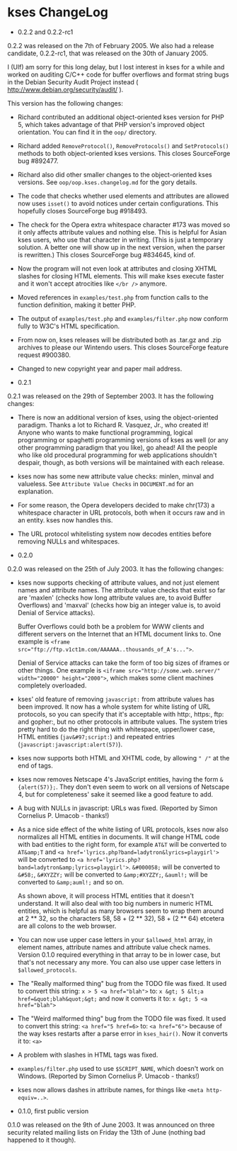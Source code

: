 kses ChangeLog
==============

* 0.2.2 and 0.2.2-rc1

0.2.2 was released on the 7th of February 2005. We also had a release
candidate, 0.2.2-rc1, that was released on the 30th of January 2005.

I (Ulf) am sorry for this long delay, but I lost interest in kses for a
while and worked on auditing C/C++ code for buffer overflows and format
string bugs in the Debian Security Audit Project instead
( http://www.debian.org/security/audit/ ).

This version has the following changes:

- Richard contributed an additional object-oriented kses version for
  PHP 5, which takes advantage of that PHP version's improved object
  orientation. You can find it in the `oop/` directory.

- Richard added `RemoveProtocol()`, `RemoveProtocols()` and `SetProtocols()`
  methods to both object-oriented kses versions. This closes SourceForge
  bug #892477.

- Richard also did other smaller changes to the object-oriented kses
  versions. See `oop/oop.kses.changelog.md` for the gory details.

- The code that checks whether used elements and attributes are allowed
  now uses `isset()` to avoid notices under certain configurations. This
  hopefully closes SourceForge bug #918493.

- The check for the Opera extra whitespace character #173 was moved so
  it only affects attribute values and nothing else. This is helpful for
  Asian kses users, who use that character in writing. (This is just a
  temporary solution. A better one will show up in the next version, when
  the parser is rewritten.) This closes SourceForge bug #834645, kind of.

- Now the program will not even look at attributes and closing XHTML
  slashes for closing HTML elements. This will make kses execute faster
  and it won't accept atrocities like `</br />` anymore.

- Moved references in `examples/test.php` from function calls to the function
  definition, making it better PHP.

- The output of `examples/test.php` and `examples/filter.php` now conform fully
  to W3C's HTML specification.

- From now on, kses releases will be distributed both as .tar.gz and .zip
  archives to please our Wintendo users. This closes SourceForge feature
  request #900380.

- Changed to new copyright year and paper mail address.


* 0.2.1

0.2.1 was released on the 29th of September 2003.
It has the following changes:


- There is now an additional version of kses, using the object-oriented
  paradigm. Thanks a lot to Richard R. Vasquez, Jr., who created it! Anyone
  who wants to make functional programming, logical programming or spaghetti
  programming versions of kses as well (or any other programming paradigm that
  you like), go ahead! All the people who like old procedural programming for
  web applications shouldn't despair, though, as both versions will be
  maintained with each release.

- kses now has some new attribute value checks: minlen, minval and valueless.
  See `Attribute Value Checks` in `DOCUMENT.md` for an explanation.

- For some reason, the Opera developers decided to make chr(173) a whitespace
  character in URL protocols, both when it occurs raw and in an entity. kses
  now handles this.

- The URL protocol whitelisting system now decodes entities before removing
  NULLs and whitespaces.


* 0.2.0

0.2.0 was released on the 25th of July 2003.
It has the following changes:


- kses now supports checking of attribute values, and not just element names
  and attribute names. The attribute value checks that exist so far are
  'maxlen' (checks how long attribute values are, to avoid Buffer Overflows)
  and 'maxval' (checks how big an integer value is, to avoid Denial of Service
  attacks).

  Buffer Overflows could both be a problem for WWW clients and different
  servers on the Internet that an HTML document links to. One example is
  `<frame src="ftp://ftp.v1ct1m.com/AAAAAA..thousands_of_A's...">`.

  Denial of Service attacks can take the form of too big sizes of iframes or
  other things. One example is `<iframe src="http://some.web.server/"
  width="20000" height="2000">`, which makes some client machines completely
  overloaded.

- kses' old feature of removing `javascript:` from attribute values has been
  improved. It now has a whole system for white listing of URL protocols, so
  you can specify that it's acceptable with http:, https:, ftp: and gopher:,
  but no other protocols in attribute values. The system tries pretty hard to
  do the right thing with whitespace, upper/lower case, HTML entities
  (`jav&#97;script:`) and repeated entries (`javascript:javascript:alert(57)`).

- kses now supports both HTML and XHTML code, by allowing `" /"` at the end of
  tags.

- kses now removes Netscape 4's JavaScript entities, having the form
  `&{alert(57)};`. They don't even seem to work on all versions of Netscape 4,
  but for completeness' sake it seemed like a good feature to add.

- A bug with NULLs in javascript: URLs was fixed.
  (Reported by Simon Cornelius P. Umacob - thanks!)

- As a nice side effect of the white listing of URL protocols, kses now also
  normalizes all HTML entities in documents. It will change HTML code with bad
  entities to the right form, for example `AT&T` will be converted to
  `AT&amp;T` and `<a href='lyrics.php?band=ladytron&lyrics=playgirl'>` will be
  converted to `<a href='lyrics.php?band=ladytron&amp;lyrics=playgirl'>`.
  `&#000058;` will be converted to `&#58;`, `&#XYZZY;` will be converted to
  `&amp;#XYZZY;`, `&auml!;` will be converted to `&amp;auml!;` and so on.

  As shown above, it will process HTML entities that it doesn't understand.
  It will also deal with too big numbers in numeric HTML entities, which is
  helpful as many browsers seem to wrap them around at 2 ** 32, so the
  characters 58, 58 + (2 ** 32), 58 + (2 ** 64) etcetera are all colons to the
  web browser.

- You can now use upper case letters in your `$allowed_html` array, in element
  names, attribute names and attribute value check names. Version 0.1.0
  required everything in that array to be in lower case, but that's not
  necessary any more. You can also use upper case letters in
  `$allowed_protocols`.

- The "Really malformed thing" bug from the TODO file was fixed.
  It used to convert this string:
  `x > 5 <a href="blah">`
  to:
  `x &gt; 5 &lt;a href=&quot;blah&quot;&gt;`
  and now it converts it to:
  `x &gt; 5 <a href="blah">`

- The "Weird malformed thing" bug from the TODO file was fixed.
  It used to convert this string:
  `<a href="5 href=6>`
  to:
  `<a href="6">`
  because of the way kses restarts after a parse error in `kses_hair()`. Now it
  converts it to:
  `<a>`

- A problem with slashes in HTML tags was fixed.

- `examples/filter.php` used to use `$SCRIPT_NAME`, which doesn't work on
  Windows.
  (Reported by Simon Cornelius P. Umacob - thanks!)

- kses now allows dashes in attribute names, for things like
  `<meta http-equiv=..>`.


* 0.1.0, first public version

0.1.0 was released on the 9th of June 2003.
It was announced on three security related mailing lists on Friday the 13th
of June (nothing bad happened to it though).
